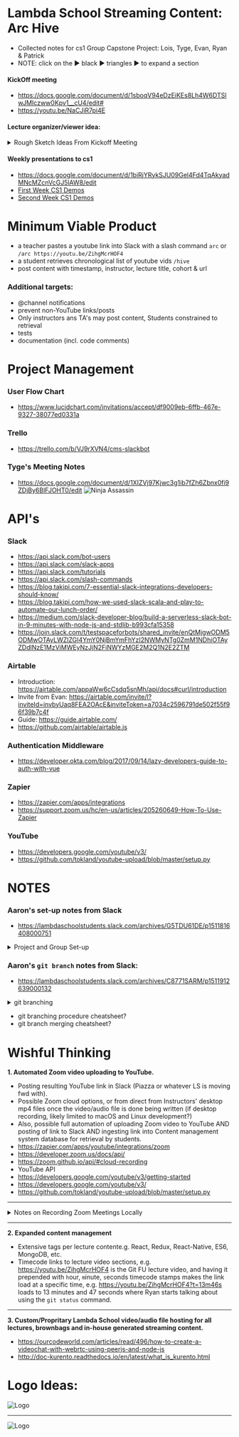 # Lambda School Streaming Content: Arc Hive
- Collected notes for cs1 Group Capstone Project: Lois, Tyge, Evan, Ryan & Patrick
- NOTE: click on the ▶︎ black ▶︎ triangles ▶︎ to expand a section

#### KickOff meeting
- https://docs.google.com/document/d/1sboqV94eDzEiKEs8Lh4W6DTSlwJMIczww0Kpv1__cU4/edit#
- https://youtu.be/NaCJiR7pi4E

#### Lecture organizer/viewer idea:

<details><summary>Rough Sketch Ideas From Kickoff Meeting</summary><p>

- House/organize daily schedule/videos (replace spreadsheets, Piazza)
- Can sort lectures by topics, upvote, basically similar functionality to Piazza but more friendly (and more video-focused)
- Slackbot to expose/share, make it more efficient to find recent videos
  - Use Slackbot to send videos to the app?
  - Automate other tasks w/Slack
  - Still probably have separate webapp, but heavy Slack integration possibly
- Feature: reminder to upload video, *maybe* even upload automatically (could be extended to another project idea itself)
- Challenge: app would have to accommodate delay in video upload/processing
- Challenge: permissions, auth, acl, etc.

</p></details>

#### Weekly presentations to cs1
- https://docs.google.com/document/d/1biRjYRykSJU09Gel4Fd4TqAkyadMNcMZcnVcGJ5lAW8/edit
- [First Week CS1 Demos](https://youtu.be/0FH5zC0tg-Q)
- [Second Week CS1 Demos](https://youtu.be/eWjym0ahi-4)

# Minimum Viable Product
- a teacher pastes a youtube link into Slack with a slash command `arc` or `/arc https://youtu.be/ZihgMcrHOF4`
- a student retrieves chronological list of youtube vids `/hive`
- post content with timestamp, instructor, lecture title, cohort & url

### Additional targets:
 - @channel notifications
 - prevent non-YouTube links/posts
 - Only instructors ans TA's may post content, Students constrained to retrieval
 - tests
 - documentation (incl. code comments)

# Project Management
### User Flow Chart
- https://www.lucidchart.com/invitations/accept/df9009eb-6ffb-467e-9327-38077ed0331a

### Trello
- https://trello.com/b/VJ9rXVN4/cms-slackbot

### Tyge's Meeting Notes
- https://docs.google.com/document/d/1XIZVj97Kjwc3g1ib7fZh6Zbnx0fi9ZDjBy6BlFJOHT0/edit
![Ninja Assassin](https://media3.giphy.com/media/ErdfMetILIMko/giphy-downsized.gif)


# API's
### Slack
- https://api.slack.com/bot-users
- https://api.slack.com/slack-apps
- https://api.slack.com/tutorials
- https://api.slack.com/slash-commands
- https://blog.takipi.com/7-essential-slack-integrations-developers-should-know/
- https://blog.takipi.com/how-we-used-slack-scala-and-play-to-automate-our-lunch-order/
- https://medium.com/slack-developer-blog/build-a-serverless-slack-bot-in-9-minutes-with-node-js-and-stdlib-b993cfa15358
- https://join.slack.com/t/testspaceforbots/shared_invite/enQtMjgwODM5ODMwOTAyLWZlZGI4YmY0NjBmYmFhYzI2NWMyNTg0ZmM1NDhiOTAyZDdlNzE1MzViMWEyNzJjN2FiNWYzMGE2M2Q1N2E2ZTM

### Airtable
- Introduction: https://airtable.com/appaWw6cCsdq5snMh/api/docs#curl/introduction
- Invite from Evan: https://airtable.com/invite/l?inviteId=invbyUaq8FEA2OAcE&inviteToken=a7034c2596791de502f55f96f39b7c4f
- Guide: https://guide.airtable.com/
- https://github.com/airtable/airtable.js

### Authentication Middleware
- https://developer.okta.com/blog/2017/09/14/lazy-developers-guide-to-auth-with-vue

### Zapier
- https://zapier.com/apps/integrations
- https://support.zoom.us/hc/en-us/articles/205260649-How-To-Use-Zapier

### YouTube
- https://developers.google.com/youtube/v3/
- https://github.com/tokland/youtube-upload/blob/master/setup.py

# NOTES
### Aaron's set-up notes from Slack
- https://lambdaschoolstudents.slack.com/archives/G5TDU61DE/p1511816408000751
<details><summary>Project and Group Set-up</summary><p>

> Please chat amongst your group, form a private slack channel (wacky team names encouraged), and invite your lecturer. Once that's all set, you'll work with them to continue getting repos/boilerplate set up.

> Immediate goals: grouped with Slack channel and GitHub org, basic boilerplate repo (with initial tech decisions) created. Tomorrow you'll start getting Agile, set up Trello, do issue estimation/prioritization/assignment. From Wednesday on - code!

> We want groups to work independently, so you get a feel for the "real world" of software engineering - we will of course be available, and if you're blocked don't hesitate to reach out, but don't feel like you need our sign off for everything either. See us as stakeholders who want to see your project delivered (and help you make high level decisions), but not fulltime micromanagers who need to know every detail along the way.

> Your group should self-organize and coordinate a schedule that works for you, and invite us (the lecturers) to your meetings - we won't attend every one, but should make it to Monday (sprint planning) and Friday (demo/review). Tues-Thurs you should have standups in the morning, which lecturers may or may not attend as time allows. We'll go over more details about this process tomorrow.

> Also, as we get going with a full git workflow (branching, merging pull requests) we want to encourage you to involve TAs as code reviewers. They probably know more about React Native and such than I do at least, and can help you make good decisions as you work day to day. Again, more details tomorrow, but wanted to give you all a high level picture now so you know what to expect.

> If you have any concerns about any of the above - group assignments, schedule, process, etc. - please DM me as soon as possible.

> One other good initial task (once you have a slack channel) - copy the section of the kickoff doc corresponding to your project, make a new doc, and elaborate on it together. Keep brainstorming, but also start taking a more critical/realistic eye to narrow scope and really define what it is you want to achieve over the next ~4-6 weeks.

</p></details>

### Aaron's `git branch` notes from Slack:
- https://lambdaschoolstudents.slack.com/archives/C8771SARM/p1511912639000132

<details><summary>git branching</summary><p>

> I'll give a few-sentence version of my git branching approach - caveat is that their are a ton of these, none is definitively right or wrong, use whatever is right for your team/context and that you all agree on. Same for most process stuff, as you've learned.

> Basically, master branch is the main branch - code is delivered by merging into master.

> But you shouldn't directly commit to master - the exception would be "emergency" bugfix commits that need to be deployed right away (since master is the code you deploy).

> Forks is a GitHub thing and not a git thing - lets you make your own complete copy of a repo. A branch on the other hand is just like another path in the repo - git repos can be envisioned as trees, actually, if you want to flash back to data structures.

> So a branch really is a branch in that sense, while a fork is your own custom tree.

> For the purposes of this project I'd encourage your work to be in branches in the org repo, not forks of the repo - that's how most real work happens, since the company e.g. pays for a GitHub org that can have private repos.

> Anyway, aside from emergency commits you should work in a branch, and in general you should have one branch for each feature/issue/card you're working on. You should also only be working on a few things at a time, so there shouldn't be *that* many active branches.

> The team should agree on a branch naming convention - one that I'm partial to is: `type/user_short_description`

> Type is usually one of feature or bugfix, or maybe documentation. User is your GitHub username. Short description is a *short* (1-3 words) summary of what it is.

> And you're cloning the actual org repo. (edited)

> So an example branch name may be `feature/soycode_add_widgets`

> Yeah it'll make sense pretty quickly - also I do all git interaction command line, so I'll be giving those commands here, but specific IDE integration may vary.

> The basic workflow though is:

1. Clone the org repo
2. `git checkout -b type/user_short_description` to make the branch (this also switches you to it)
3. Work as normally - edit files, make commits.
4. `git push` should work as normal, on your first push you may have to set the upstream e.g. `git push --set-upstream origin type/user_short_description`

> That's what you do to get the code and add your own branch with your commits, and then push it back to GitHub. To actually merge your branch into master when it's done, you can make a pull request on GitHub similar to across forked repos.

> The pull request shows the diff and lets people review the code, leave comments, etc. - this is also important, and we'll talk more about it in coming weeks. For now all you need to know is keep an eye out for pull requests, and ask TAs to help code review.

> I can demo this later too if that would help.

> Does all this make sense so far? Emoticon or questions or such welcome.

> Also `git checkout branchname` is how you just switch between existing branches without making new ones - the `-b` flag is the special case of making it for the first time.

> You can check out branches from other people too, that way you can run their code locally to review it.

</p></details>

- git branching procedure cheatsheet?
- git branch merging cheatsheet?

# Wishful Thinking
**1. Automated Zoom video uploading to YouTube.**
  - Posting resulting YouTube link in Slack (Piazza or whatever LS is moving fwd with).
  - Possible Zoom cloud options, or from direct from Instructors' desktop mp4 files once the video/audio file is done being written (if desktop recording, likely limited to macOS and Linux development?)
  - Also, possible full automation of uploading Zoom video to YouTube AND posting of link to Slack AND ingesting link into Content management system database for retrieval by students.
  - https://zapier.com/apps/youtube/integrations/zoom
  - https://developer.zoom.us/docs/api/
  - https://zoom.github.io/api/#cloud-recording
  - YouTube API
  - https://developers.google.com/youtube/v3/getting-started
  - https://developers.google.com/youtube/v3/
  - https://github.com/tokland/youtube-upload/blob/master/setup.py

***

<details><summary>Notes on Recording Zoom Meetings Locally</summary><p>

1. While recording:
![1) Recording](art/1_Recording.png)
2. While transcoding:
![2) Transcoding](art/2_Transcoding.png)
3. When finished:
![3) Finished .mp4](art/3_Fin.png)

### macOS default recording directory
- `/Users/<USERNAME>/Documents/Zoom/YYYY-MM-DD HH.MM.SS <USERNAME>'s Zoom Meeting <9_Digit_Number>`
- i.e. `~/Documents/Zoom/YYYY-MM-DD HH.MM.SS <USERNAME>'s Zoom Meeting <9_Digit_Number>`
- e.g. `/Users/mixelpix/Documents/Zoom/2017-12-12 11.23.03 Patrick Kennedy's Zoom Meeting 901264977`
#### QUESTIONS
1. is the 9 digit number just a random number, or does it have some significance? I think it is random. Why is it needed?

### Zoom recording flow
1. `.zoom` wile recording
2. `.tmp` while converting
3. `.mp4` when done
#### QUESTIONS
I think it might be enough for a daemon to keep an eye on any subfolder within the ~/Documents/Zoom directory. Specifically, looking for `.mp4` files.

1. How to handle _when_ to upload `.mp4` files? Condition met when "Date Modified" or file "Size" has not changed for a given duration of time?
2. Should the daemon register `.mp4` files which have already been uploaded?
3. Should the daemon delete `.mp4` files which have already been uploaded? Wait a week?
4. Can the daemon ask for confirmation before uploading? Send a system notification when it sees something to send?

#### sub-directory search with `find`
1. `find` looks into subfolders
2. relative `./` path: `$  find ./Documents/Zoom -name "*.mp4"`
3. relative `~` path to $HOME directory: `find ~/Documents/Zoom -name "*.mp4"`

</p></details>

***
**2. Expanded content management**
  - Extensive tags per lecture contente.g. React, Redux, React-Native, ES6, MongoDB, etc.
  - Timecode links to lecture video sections, e.g. https://youtu.be/ZihgMcrHOF4 is the Git FU lecture video, and having it prepended with `h`our, `m`inute, `s`econds timecode stamps makes the link load at a specific time, e.g. https://youtu.be/ZihgMcrHOF4?t=13m46s loads to 13 minutes and 47 seconds where Ryan starts talking about using the `git status` command.
***
**3. Custom/Propritary Lambda School video/audio file hosting for all lectures, brownbags and in-house generated streaming content.**
  - https://ourcodeworld.com/articles/read/496/how-to-create-a-videochat-with-webrtc-using-peerjs-and-node-js
  - http://doc-kurento.readthedocs.io/en/latest/what_is_kurento.html

# Logo Ideas:

![Logo](art/arc_hive1.jpg)
***
![Logo](art/arc_hive2.png)
